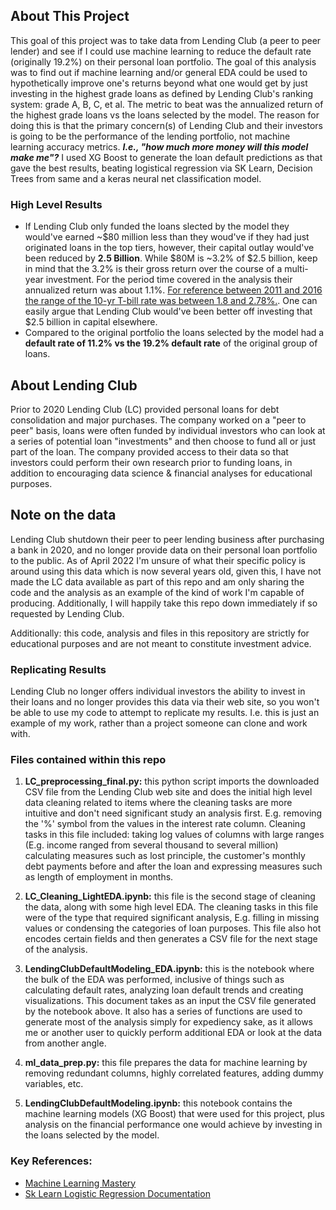 ## About This Project 
This goal of this project was to take data from Lending Club (a peer to peer lender) and see if I could use machine learning to reduce the default rate (originally 19.2%) on their personal loan portfolio. The goal of this analysis was to find out if machine learning and/or general EDA could be used to hypothetically improve one's returns beyond what one would get by just investing in the highest grade loans as defined by Lending Club's ranking system: grade A, B, C, et al. The metric to beat was the annualized return of the highest grade loans vs the loans selected by the model. The reason for doing this is that the primary concern(s) of Lending Club and their investors is going to be the performance of the lending portfolio, not machine learning accuracy metrics. ***I.e., "how much more money will this model make me"?*** I used XG Boost to generate the loan default predictions as that gave the best results, beating logistical regression via SK Learn, Decision Trees from same and a keras neural net classification model. 

### High Level Results

* If Lending Club only funded the loans slected by the model they would've earned ~$80 million less than they woud've if they had just originated loans in the top tiers, however, their capital outlay would've been reduced by **2.5 Billion**. While $80M is ~3.2% of $2.5 billion, keep in mind that the 3.2% is their gross return over the course of a multi-year investment. For the period time covered in the analysis their annualized return was about 1.1%. [For reference between 2011 and 2016 the range of the 10-yr T-bill rate was between 1.8 and 2.78%.](https://www.macrotrends.net/2016/10-year-treasury-bond-rate-yield-chart). One can easily argue that Lending Club would've been better off investing that $2.5 billion in capital elsewhere. 
* Compared to the original portfolio the loans selected by the model had a **default rate of 11.2% vs the 19.2% default rate** of the original group of loans. 

## About Lending Club

Prior to 2020 Lending Club (LC) provided personal loans for debt consolidation and major purchases. The company worked on a "peer to peer" basis, loans were often funded by individual investors who can look at a series of potential loan "investments" and then choose to fund all or just part of the loan. The company provided access to their data so that investors could perform their own research prior to funding loans, in addition to encouraging data science & financial analyses for educational purposes. 

## Note on the data
Lending Club shutdown their peer to peer lending business after purchasing a bank in 2020, and no longer provide data on their personal loan portfolio to the public. As of April 2022 I'm unsure of what their specific policy is around using this data which is now several years old, given this, I have not made the LC data available as part of this repo and am only sharing the code and the analysis as an example of the kind of work I'm capable of producing. Additionally, I will happily take this repo down immediately if so requested by Lending Club. 

Additionally: this code, analysis and files in this repository are strictly for educational purposes and are not meant to constitute investment advice.

### Replicating Results

Lending Club no longer offers individual investors the ability to invest in their loans and no longer provides this data via their web site, so you won't be able to use my code to attempt to replicate my results. I.e. this is just an example of my work, rather than a project someone can clone and work with. 

### Files contained within this repo

1) **LC_preprocessing_final.py:** this python script imports the downloaded CSV file from the Lending Club web site and does the initial high level data cleaning related to items where the cleaning tasks are more intuitive and don't need significant study an analysis first. E.g. removing the '%' symbol from the values in the interest rate column. Cleaning tasks in this file included: taking log values of columns with large ranges (E.g. income ranged from several thousand to several million) calculating measures such as lost principle, the customer's monthly debt payments before and after the loan and expressing measures such as length of employment in months. 

2) **LC_Cleaning_LightEDA.ipynb:** this file is the second stage of cleaning the data, along with some high level EDA. The cleaning tasks in this file were of the type that required significant analysis, E.g. filling in missing values or condensing the categories of loan purposes. This file also hot encodes certain fields and then generates a CSV file for the next stage of the analysis. 

3) **LendingClubDefaultModeling_EDA.ipynb:** this is the notebook where the bulk of the EDA was performed, inclusive of things such as calculating default rates, analyzing loan default trends and creating visualizations. This document takes as an input the CSV file generated by the notebook above. It also has a series of functions are used to generate most of the analysis simply for expediency sake, as it allows me or another user to quickly perform additional EDA or look at the data from another angle.

4) **ml_data_prep.py:** this file prepares the data for machine learning by removing redundant columns, highly correlated features, adding dummy variables, etc.

5) **LendingClubDefaultModeling.ipynb:** this notebook contains the machine learning models (XG Boost) that were used for this project, plus analysis on the financial performance one would achieve by investing in the loans selected by the model. 

### Key References:
* [Machine Learning Mastery](https://machinelearningmastery.com/)
* [Sk Learn Logistic Regression Documentation](https://scikit-learn.org/stable/modules/generated/sklearn.linear_model.LogisticRegression.html)